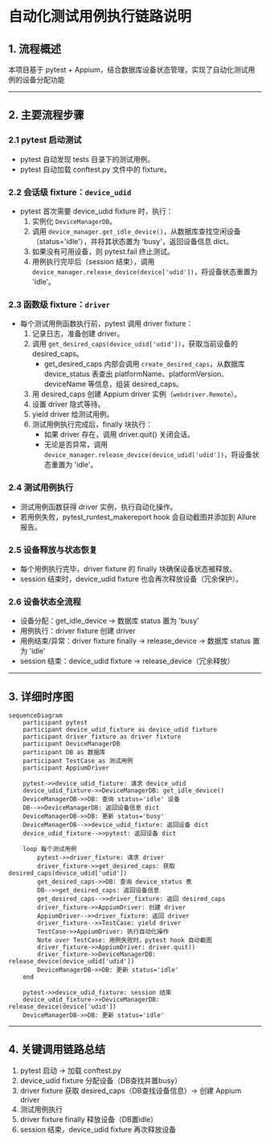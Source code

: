 # 自动化测试用例执行链路说明

## 1. 流程概述

本项目基于 pytest + Appium，结合数据库设备状态管理，实现了自动化测试用例的设备分配功能

---

## 2. 主要流程步骤

### 2.1 pytest 启动测试
- pytest 自动发现 tests 目录下的测试用例。
- pytest 自动加载 conftest.py 文件中的 fixture。

### 2.2 会话级 fixture：`device_udid`
- pytest 首次需要 device_udid fixture 时，执行：
  1. 实例化 `DeviceManagerDB`。
  2. 调用 `device_manager.get_idle_device()`，从数据库查找空闲设备（status='idle'），并将其状态置为 'busy'，返回设备信息 dict。
  3. 如果没有可用设备，则 pytest.fail 终止测试。
  4. 用例执行完毕后（session 结束），调用 `device_manager.release_device(device['udid'])`，将设备状态重置为 'idle'。

### 2.3 函数级 fixture：`driver`
- 每个测试用例函数执行前，pytest 调用 driver fixture：
  1. 记录日志，准备创建 driver。
  2. 调用 `get_desired_caps(device_udid['udid'])`，获取当前设备的 desired_caps。
     - get_desired_caps 内部会调用 `create_desired_caps`，从数据库 device_status 表查出 platformName、platformVersion、deviceName 等信息，组装 desired_caps。
  3. 用 desired_caps 创建 Appium driver 实例（`webdriver.Remote`）。
  4. 设置 driver 隐式等待。
  5. yield driver 给测试用例。
  6. 测试用例执行完成后，finally 块执行：
     - 如果 driver 存在，调用 driver.quit() 关闭会话。
     - 无论是否异常，调用 `device_manager.release_device(device_udid['udid'])`，将设备状态重置为 'idle'。

### 2.4 测试用例执行
- 测试用例函数获得 driver 实例，执行自动化操作。
- 若用例失败，pytest_runtest_makereport hook 会自动截图并添加到 Allure 报告。

### 2.5 设备释放与状态恢复
- 每个用例执行完毕，driver fixture 的 finally 块确保设备状态被释放。
- session 结束时，device_udid fixture 也会再次释放设备（冗余保护）。

### 2.6 设备状态全流程
- 设备分配：get_idle_device → 数据库 status 置为 'busy'
- 用例执行：driver fixture 创建 driver
- 用例结束/异常：driver fixture finally → release_device → 数据库 status 置为 'idle'
- session 结束：device_udid fixture → release_device（冗余释放）

---

## 3. 详细时序图

```mermaid
sequenceDiagram
    participant pytest
    participant device_udid_fixture as device_udid fixture
    participant driver_fixture as driver fixture
    participant DeviceManagerDB
    participant DB as 数据库
    participant TestCase as 测试用例
    participant AppiumDriver

    pytest->>device_udid_fixture: 请求 device_udid
    device_udid_fixture->>DeviceManagerDB: get_idle_device()
    DeviceManagerDB->>DB: 查询 status='idle' 设备
    DB-->>DeviceManagerDB: 返回设备信息 dict
    DeviceManagerDB->>DB: 更新 status='busy'
    DeviceManagerDB-->>device_udid_fixture: 返回设备 dict
    device_udid_fixture-->>pytest: 返回设备 dict

    loop 每个测试用例
        pytest->>driver_fixture: 请求 driver
        driver_fixture->>get_desired_caps: 获取 desired_caps(device_udid['udid'])
        get_desired_caps->>DB: 查询 device_status 表
        DB-->>get_desired_caps: 返回设备信息
        get_desired_caps-->>driver_fixture: 返回 desired_caps
        driver_fixture->>AppiumDriver: 创建 driver
        AppiumDriver-->>driver_fixture: 返回 driver
        driver_fixture-->>TestCase: yield driver
        TestCase->>AppiumDriver: 执行自动化操作
        Note over TestCase: 用例失败时，pytest hook 自动截图
        driver_fixture->>AppiumDriver: driver.quit()
        driver_fixture->>DeviceManagerDB: release_device(device_udid['udid'])
        DeviceManagerDB->>DB: 更新 status='idle'
    end

    pytest->>device_udid_fixture: session 结束
    device_udid_fixture->>DeviceManagerDB: release_device(device['udid'])
    DeviceManagerDB->>DB: 更新 status='idle'
```

---

## 4. 关键调用链路总结

1. pytest 启动 → 加载 conftest.py
2. device_udid fixture 分配设备（DB查找并置busy）
3. driver fixture 获取 desired_caps（DB查找设备信息）→ 创建 Appium driver
4. 测试用例执行
5. driver fixture finally 释放设备（DB置idle）
6. session 结束，device_udid fixture 再次释放设备
